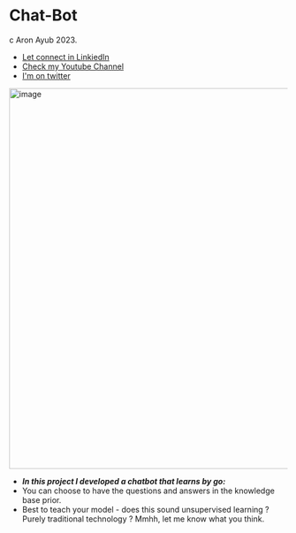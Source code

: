 # Chat-Bot
c Aron Ayub 2023.

- [Let connect in LinkiedIn][def]
- [Check my Youtube Channel][def3]
- [I'm on twitter][def2]

<img width="689" alt="image" src="https://github.com/AronAyub/ChatBot/assets/55284959/adec6eed-5367-41e3-af6a-eb6a06c959a1">
 
 - ***In this project I developed a chatbot that learns by go:***
 - You can choose to have the questions and answers in the knowledge base prior.
 - Best to teach your model - does this sound unsupervised learning ? Purely traditional technology ? Mmhh, let me know what you think.



[def]: https://www.linkedin.com/in/aron-ayub/
[def2]: https://twitter.com/aron_ayub
[def3]: https://www.youtube.com/@AronAyub/videos